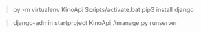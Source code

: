 > py -m virtualenv KinoApi
> Scripts/activate.bat
> pip3 install django

> django-admin startproject KinoApi
> .\manage.py runserver